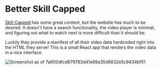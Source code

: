 # Better Skill Capped
[Skill Capped](https://www.skill-capped.com/) has some great content, but the website has much to be desired. It doesn't have a search functionality, the video player is minimal, and figuring out what to watch next is more difficult than it should be.

Luckily they provide a manifest of all their video data hardcoded right into the HTML they serve! This is a small React app that renders the video data in a nice interface.

![Screenshot as of 7a600dfcd679783d41e69a35d6832e5c9434bf51](https://i.imgur.com/HbBwtcH.png)
